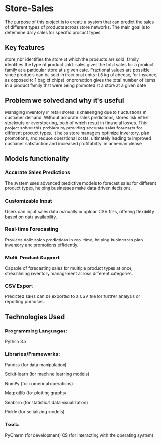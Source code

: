 # Store-Sales
The purpose of this project is to create a system that can predict the sales of different types of products across store networks. The main goal is to determine daily sales for specific product types.
## Key features 
store_nbr identifies the store at which the products are sold.
family identifies the type of product sold.
sales gives the total sales for a product family at a particular store at a given date. Fractional values are possible since products can be sold in fractional units (1.5 kg of cheese, for instance, as opposed to 1 bag of chips).
onpromotion gives the total number of items in a product family that were being promoted at a store at a given date
## Problem we solved and why it's useful
Managing inventory in retail stores is challenging due to fluctuations in customer demand. Without accurate sales predictions, stores risk either stockouts or overstocking, both of which result in financial losses.
This project solves this problem by providing accurate sales forecasts for different product types. It helps store managers optimize inventory, plan promotions, and reduce operational costs, ultimately leading to improved customer satisfaction and increased profitability.
in armenian please
## Models functionality
### Accurate Sales Predictions
The system uses advanced predictive models to forecast sales for different product types, helping businesses make data-driven decisions.
### Customizable Input
Users can input sales data manually or upload CSV files, offering flexibility based on data availability.
### Real-time Forecasting
Provides daily sales predictions in real-time, helping businesses plan inventory and promotions efficiently.
### Multi-Product Support
Capable of forecasting sales for multiple product types at once, streamlining inventory management across different categories.
### CSV Export
Predicted sales can be exported to a CSV file for further analysis or reporting purposes.

## Technologies Used
### Programming Languages:
Python 3.x
### Libraries/Frameworks:
Pandas (for data manipulation)

Scikit-learn (for machine learning models)

NumPy (for numerical operations)

Matplotlib (for plotting graphs)

Seaborn (for statistical data visualization)

Pickle (for serializing models)

### Tools:
PyCharm (for development)
OS (for interacting with the operating system)




